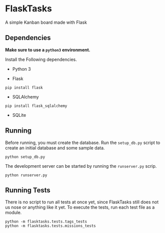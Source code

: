 # FlaskTasks

A simple Kanban board made with Flask


## Dependencies

**Make sure to use a `python3` environment.**

Install the Following dependencies.

* Python 3

* Flask
```
pip install flask
```

* SQLAlchemy
```
pip install flask_sqlalchemy
```

* SQLite


## Running

Before running, you must create the database. Run the `setup_db.py` script to create an initial database and some sample data.
```
python setup_db.py
```

The development server can be started by running the `runserver.py` scrip.
```
python runserver.py
```

## Running Tests

There is no script to run all tests at once yet, since FlaskTasks still does not us nose or anything like it yet. To execute the tests, run each test file as a module.

```
python -m flasktasks.tests.tags_tests
python -m flasktasks.tests.missions_tests
```
